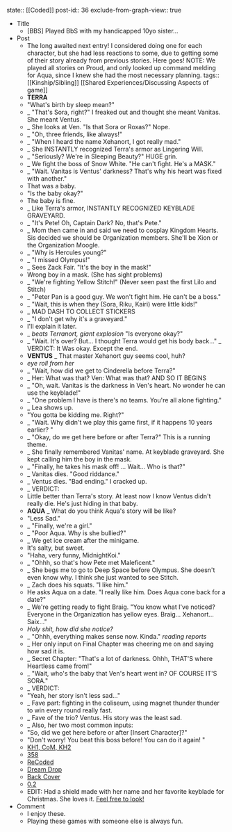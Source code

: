 state:: [[Coded]]
post-id:: 36
exclude-from-graph-view:: true

- Title
  - [BBS] Played BbS with my handicapped 10yo sister...
- Post
  - The long awaited next entry! I considered doing one for each character, but she had less reactions to some, due to getting some of their story already from previous stories. Here goes! NOTE: We played all stories on Proud, and only looked up command melding for Aqua, since I knew she had the most necessary planning.
    tags:: [[Kinship/Sibling]] [[Shared Experiences/Discussing Aspects of game]]
  - **TERRA**
  - "What's birth by sleep mean?"
  - \_
    "That's Sora, right?" I freaked out and thought she meant Vanitas. She meant Ventus.
  - \_
    She looks at Ven. "Is that Sora or Roxas?" Nope.
  - \_
    "Oh, three friends, like always!"
  - \_
    "When I heard the name Xehanort, I got really mad."
  - \_
    She INSTANTLY recognized Terra's armor as Lingering Will.
  - \_
    "Seriously? We're in Sleeping Beauty?" HUGE grin.
  - \_
    We fight the boss of Snow White. "He can't fight. He's a MASK."
  - \_
    "Wait. Vanitas is Ventus' darkness? That's why his heart was fixed with another."
  - That was a baby.
  - "Is the baby okay?"
  - The baby is fine.
  - \_
    Like Terra's armor, INSTANTLY RECOGNIZED KEYBLADE GRAVEYARD.
  - \_
    "It's Pete! Oh, Captain Dark? No, that's Pete."
  - \_
    Mom then came in and said we need to cosplay Kingdom Hearts. Sis decided we should be Organization members. She'll be Xion or the Organization Moogle.
  - \_
    "Why is Hercules young?"
  - \_
    "I missed Olympus!"
  - \_
    Sees Zack Fair. "It's the boy in the mask!"
  - Wrong boy in a mask. (She has sight problems)
  - \_
    "We're fighting Yellow Stitch!" (Never seen past the first Lilo and Stitch)
  - \_
    "Peter Pan is a good guy. We won't fight him. He can't be a boss."
  - \_
    "Wait, this is when they (Sora, Riku, Kairi) were little kids!"
  - \_
    MAD DASH TO COLLECT STICKERS
  - \_
    "I don't get why it's a graveyard."
  - I'll explain it later.
  - \_
    _beats Terranort, giant explosion_
    "Is everyone okay?"
  - _
    "Wait. It's over? But... I thought Terra would get his body back..."
    _
    VERDICT:
    It Was okay. Except the end.
  - **VENTUS**
    \_
    That master Xehanort guy seems cool, huh?
  - _eye roll from her_
  - \_
    "Wait, how did we get to Cinderella before Terra?"
  - \_
    Her: What was that?
    Ven: What was that?
    AND SO IT BEGINS
  - \_
    "Oh, wait. Vanitas is the darkness in Ven's heart. No wonder he can use the keyblade!"
  - \_
    "One problem I have is there's no teams. You're all alone fighting."
  - \_
    Lea shows up.
  - "You gotta be kidding me. Right?"
  - \_
    "Wait. Why didn't we play this game first, if it happens 10 years earlier? "
  - \_
    "Okay, do we get here before or after Terra?"
    This is a running theme.
  - \_
    She finally remembered Vanitas' name. At keyblade graveyard. She kept calling him the boy in the mask.
  - \_
    "Finally, he takes his mask off! ... Wait... Who is that?"
  - \_
    Vanitas dies. "Good riddance."
  - \_
    Ventus dies. "Bad ending."
    I cracked up.
  - \_
    VERDICT:
  - Little better than Terra's story. At least now I know Ventus didn't really die. He's just hiding in that baby.
  - **AQUA**
    \_
    What do you think Aqua's story will be like?
  - "Less Sad."
  - \_
    "Finally, we're a girl."
  - \_
    "Poor Aqua. Why is she bullied?"
  - \_
    We get ice cream after the minigame.
  - It's salty, but sweet.
  - "Haha, very funny, MidnightKoi."
  - \_
    "Ohhh, so that's how Pete met Maleficent."
  - \_
    She begs me to go to Deep Space before Olympus. She doesn't even know why. I think she just wanted to see Stitch.
  - \_
    Zach does his squats. "I like him."
  - He asks Aqua on a date. "I really like him. Does Aqua cone back for a date?"
  - \_
    We're getting ready to fight Braig. "You know what I've noticed? Everyone in the Organization has yellow eyes. Braig... Xehanort... Saix..."
  - _Holy shit, how did she notice?_
  - \_
    "Ohhh, everything makes sense now. Kinda." _reading reports_
  - \_
    Her only input on Final Chapter was cheering me on and saying how sad it is.
  - \_
    Secret Chapter: "That's a lot of darkness. Ohhh, THAT'S where Heartless came from!"
  - \_
    "Wait, who's the baby that Ven's heart went in? OF COURSE IT'S SORA."
  - \_
    VERDICT:
  - "Yeah, her story isn't less sad..."
  - \_
    Fave part: fighting in the coliseum, using magnet thunder thunder to win every round really fast.
  - \_
    Fave of the trio? Ventus. His story was the least sad.
  - \_
    Also, her two most common inputs:
  - "So, did we get here before or after [Insert Character]?"
  - "Don't worry! You beat this boss before! You can do it again! "
  - [KH1, CoM, KH2](https://re.reddit.com/r/KingdomHearts/comments/71jqfu/discussion_playing_through_the_games_for_my_10yo/)
  - [358](https://re.reddit.com/r/KingdomHearts/comments/71zyes/358_just_watched_3582_days_with_my_10_yo/)
  - [ReCoded](https://www.reddit.com/r/KingdomHearts/comments/7car85/khcoded_watched_recoded_with_my_handicapped_10yo/)
  - [Dream Drop](https://www.reddit.com/r/KingdomHearts/comments/7ku2di/ddd_played_through_dream_drop_with_my_10_yo/)
  - [Back Cover](https://www.reddit.com/r/KingdomHearts/comments/7m1oir/chi_watched_back_cover_with_my_10_yo_handicapped/)
  - [0.2](https://www.reddit.com/r/KingdomHearts/comments/7m8vz0/kh28_played_through_02_with_my_10_yo_handicapped/)
  - EDIT: Had a shield made with her name and her favorite keyblade for Christmas. She loves it. [Feel free to look!](https://www.reddit.com/r/KingdomHearts/comments/7mypeb/discussion_got_a_shield_made_for_my_10_yo/)
- Comment
  - I enjoy these.
  - Playing these games with someone else is always fun.

